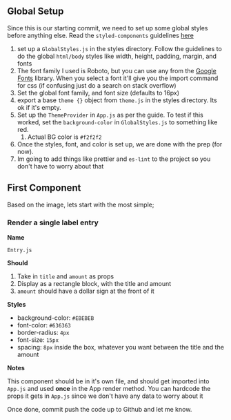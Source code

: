 ## Global Setup

Since this is our starting commit, we need to set up some global styles before anything else. Read the `styled-components` guidelines [here]([https://www.styled-components.com/docs/basics#installation](https://www.styled-components.com/docs/basics#installation))

1. set up a `GlobalStyles.js` in the styles directory. Follow the guidelines to do the global `html/body` styles like width, height, padding, margin, and fonts
2. The font family I used is Roboto, but you can use any from the [Google Fonts]([https://fonts.google.com/](https://fonts.google.com/)) library. When you select a font it'll give you the import command for css (if confusing just do a search on stack overflow)
3. Set the global font family, and font size (defaults to 16px)
4. export a base `theme {}` object from `theme.js` in the styles directory. Its ok if it's empty.
5. Set up the `ThemeProvider` in `App.js` as per the guide. To test if this worked, set the `background-color` in `GlobalStyles.js` to something like red.
    1. Actual BG color is `#f2f2f2`
6. Once the styles, font, and color is set up, we are done with the prep (for now).
7. Im going to add things like prettier and `es-lint` to the project so you don't have to worry about that

## First Component

Based on the image, lets start with the most simple;

### Render a single label entry

**Name**

`Entry.js`

**Should**

1. Take in `title` and `amount` as props
2. Display as a rectangle block, with the title and amount
3. `amount` should have a dollar sign at the front of it

**Styles**

- background-color: `#EBEBEB`
- font-color: `#636363`
- border-radius: `4px`
- font-size: `15px`
- spacing: `8px` inside the box, whatever you want between the title and the amount

**Notes**

This component should be in it's own file, and should get imported into `App.js` and used **once** in the App render method. You can hardcode the props it gets in `App.js` since we don't have any data to worry about it

Once done, commit push the code up to Github and let me know.